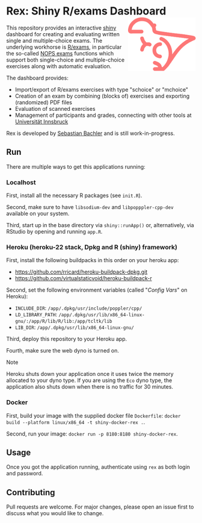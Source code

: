 # Rex: Shiny R/exams Dashboard <img src="https://raw.githubusercontent.com/guesswho1234/Rex/main/www/logo.svg" align="right" alt="Rex logo" width="180" />

This repository provides an interactive [shiny](https://shiny.posit.co/) dashboard
for creating and evaluating written single and multiple-choice exams. The underlying workhorse
is [R/exams](https://www.R-exams.org/), in particular the so-called
[NOPS exams](https://www.R-exams.org/tutorials/exams2nops/) functions which support both
single-choice and multiple-choice exercises along with automatic evaluation.

The dashboard provides:

- Import/export of R/exams exercises with type "schoice" or "mchoice"
- Creation of an exam by combining (blocks of) exercises and exporting (randomized) PDF files
- Evaluation of scanned exercises
- Management of participants and grades, connecting with other tools at [Universität Innsbruck](https://www.uibk.ac.at/)

Rex is developed by [Sebastian Bachler](https://www.uibk.ac.at/ibf/team/bachler.html.en)
and is still work-in-progress.

## Run

There are multiple ways to get this applications running:

### Localhost

First, install all the necessary R packages (see `init.R`).

Second, make sure to have `libsodium-dev` and `libpopppler-cpp-dev` available on your system.

Third, start up in the base directory via `shiny::runApp()` or, alternatively, via RStudio by 
opening and running `app.R`.

### Heroku (heroku-22 stack, Dpkg and R (shiny) framework)

First, install the following buildpacks in this order on your heroku app:
- https://github.com/rricard/heroku-buildpack-dpkg.git
- https://github.com/virtualstaticvoid/heroku-buildpack-r

Second, set the following environment variables (called "*Config Vars*" on Heroku):
- `INCLUDE_DIR`: `/app/.dpkg/usr/include/poppler/cpp/`
- `LD_LIBRARY_PATH`: `/app/.dpkg/usr/lib/x86_64-linux-gnu/:/app/R/lib/R/lib:/app/tcltk/lib`
- `LIB_DIR`: `/app/.dpkg/usr/lib/x86_64-linux-gnu/`

Third, deploy this repository to your Heroku app.

Fourth, make sure the web dyno is turned on.

> [!NOTE]
Heroku shuts down your application once it uses twice the memory allocated to your dyno type.
If you are using the `Eco` dyno type, the application also shuts down when there is no traffic for 30 minutes.

### Docker

First, build your image with the supplied docker file `Dockerfile`: `docker build --platform linux/x86_64 -t shiny-docker-rex .`.

Second, run your image: `docker run -p 8180:8180 shiny-docker-rex`. 

## Usage

Once you got the application running, authenticate using `rex` as both login and password.

## Contributing

Pull requests are welcome. For major changes, please open an issue first to discuss what 
you would like to change.
